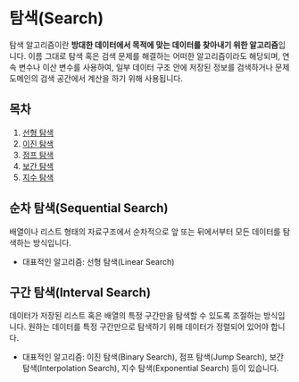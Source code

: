# 탐색(Search)

탐색 알고리즘이란 **방대한 데이터에서 목적에 맞는 데이터를 찾아내기 위한 알고리즘**입니다. 이름 그대로 탐색 혹은 검색 문제를 해결하는 어떠한 알고리즘이라도 해당되며, 연속 변수나 이산 변수를 사용하여, 일부 데이터 구조 안에 저장된 정보를 검색하거나 문제 도메인의 검색 공간에서 계산을 하기 위해 사용됩니다.

## 목차

1. [선형 탐색](./linear-search)
2. [이진 탐색](./binary-search/)
3. [점프 탐색](./jump-search/)
4. [보간 탐색](./interpolation-search/)
5. [지수 탐색](./exponential-search/)

## 순차 탐색(Sequential Search)

배열이나 리스트 형태의 자료구조에서 순차적으로 앞 또는 뒤에서부터 모든 데이터를 탐색하는 방식입니다.

- 대표적인 알고리즘: 선형 탐색(Linear Search)

## 구간 탐색(Interval Search)

데이터가 저장된 리스트 혹은 배열의 특정 구간만을 탐색할 수 있도록 조절하는 방식입니다. 원하는 데이터를 특정 구간만으로 탐색하기 위해 데이터가 정렬되어 있어야 합니다.

- 대표적인 알고리즘: 이진 탐색(Binary Search), 점프 탐색(Jump Search), 보간 탐색(Interpolation Search), 지수 탐색(Exponential Search) 등이 있습니다.
